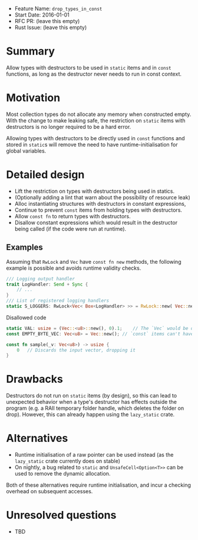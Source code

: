 - Feature Name: `drop_types_in_const`
- Start Date: 2016-01-01
- RFC PR: (leave this empty)
- Rust Issue: (leave this empty)

# Summary
[summary]: #summary

Allow types with destructors to be used in `static` items and in `const` functions, as long as the destructor never needs to run in const context.

# Motivation
[motivation]: #motivation

Most collection types do not allocate any memory when constructed empty. With the change to make leaking safe, the restriction on `static` items with destructors
is no longer required to be a hard error.

Allowing types with destructors to be directly used in `const` functions and stored in `static`s will remove the need to have
runtime-initialisation for global variables.

# Detailed design
[design]: #detailed-design

- Lift the restriction on types with destructors being used in statics.
 - (Optionally adding a lint that warn about the possibility of resource leak)
- Alloc instantiating structures with destructors in constant expressions,
- Continue to prevent `const` items from holding types with destructors.
- Allow `const fn` to return types with destructors.
- Disallow constant expressions which would result in the destructor being called (if the code were run at runtime).

## Examples
Assuming that `RwLock` and `Vec` have `const fn new` methods, the following example is possible and avoids runtime validity checks.

```rust
/// Logging output handler
trait LogHandler: Send + Sync {
    // ...
}
/// List of registered logging handlers
static S_LOGGERS: RwLock<Vec< Box<LogHandler> >> = RwLock::new( Vec::new() );
```

Disallowed code
```rust
static VAL: usize = (Vec::<u8>::new(), 0).1;	// The `Vec` would be dropped
const EMPTY_BYTE_VEC: Vec<u8> = Vec::new();	// `const` items can't have destructors

const fn sample(_v: Vec<u8>) -> usize {
	0	// Discards the input vector, dropping it
}
```

# Drawbacks
[drawbacks]: #drawbacks

Destructors do not run on `static` items (by design), so this can lead to unexpected behavior when a type's destructor has effects outside the program (e.g. a RAII temporary folder handle, which deletes the folder on drop). However, this can already happen using the `lazy_static` crate.

# Alternatives
[alternatives]: #alternatives

- Runtime initialisation of a raw pointer can be used instead (as the `lazy_static` crate currently does on stable)
- On nightly, a bug related to `static` and `UnsafeCell<Option<T>>` can be used to remove the dynamic allocation.

Both of these alternatives require runtime initialisation, and incur a checking overhead on subsequent accesses.

# Unresolved questions
[unresolved]: #unresolved-questions

- TBD
